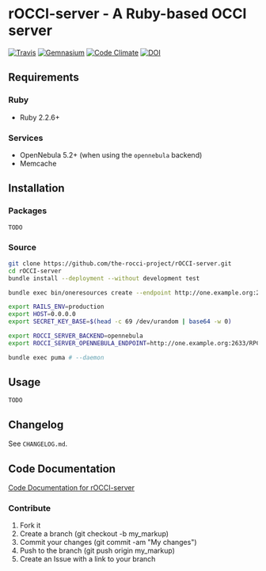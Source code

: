 # rOCCI-server - A Ruby-based OCCI server
[![Travis](https://img.shields.io/travis/the-rocci-project/rOCCI-server.svg?style=flat-square)](http://travis-ci.org/the-rocci-project/rOCCI-server)
[![Gemnasium](https://img.shields.io/gemnasium/the-rocci-project/rOCCI-server.svg?style=flat-square)](https://gemnasium.com/the-rocci-project/rOCCI-server)
[![Code Climate](https://img.shields.io/codeclimate/github/the-rocci-project/rOCCI-server.svg?style=flat-square)](https://codeclimate.com/github/the-rocci-project/rOCCI-server)
[![DOI](https://zenodo.org/badge/101395646.svg)](https://zenodo.org/badge/latestdoi/101395646)

## Requirements
### Ruby
* Ruby 2.2.6+
### Services
* OpenNebula 5.2+ (when using the `opennebula` backend)
* Memcache

## Installation
### Packages
`TODO`
### Source
```bash
git clone https://github.com/the-rocci-project/rOCCI-server.git
cd rOCCI-server
bundle install --deployment --without development test

bundle exec bin/oneresources create --endpoint http://one.example.org:2633/RPC2 # --username USER --password PASSWD

export RAILS_ENV=production
export HOST=0.0.0.0
export SECRET_KEY_BASE=$(head -c 69 /dev/urandom | base64 -w 0)

export ROCCI_SERVER_BACKEND=opennebula
export ROCCI_SERVER_OPENNEBULA_ENDPOINT=http://one.example.org:2633/RPC2

bundle exec puma # --daemon
```

## Usage
`TODO`

## Changelog
See `CHANGELOG.md`.

## Code Documentation
[Code Documentation for rOCCI-server](http://rubydoc.info/github/the-rocci-project/rOCCI-server/)

### Contribute

1. Fork it
2. Create a branch (git checkout -b my_markup)
3. Commit your changes (git commit -am "My changes")
4. Push to the branch (git push origin my_markup)
5. Create an Issue with a link to your branch
